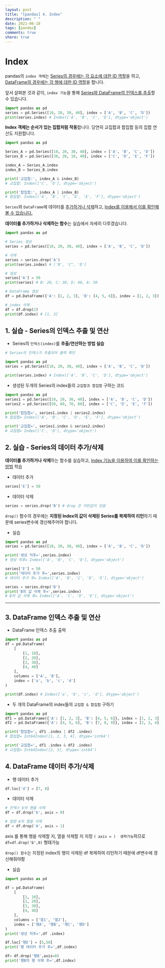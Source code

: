 ```yaml
---
layout: post
title: "[pandas] 4. Index"
description: " "
date: 2021-06-18
tags: [pandas]
comments: true
share: true
---
```



# Index

pandas의 `index 객체`는 <u>Series의 경우에는 각 요소에 대한 ID 역할</u>을 하고, <u>DataFrame의 경우에는 각 행에 대한 ID 역할</u>을 합니다.



앞서 살펴본 것과 같이, `index 기능`을 통해 <u>Series와 DataFrame의 인덱스를 추출</u>할 수 있습니다.

```python
import pandas as pd
series = pd.Series([10, 20, 30, 40], index = ['A', 'B', 'C', 'D'])
print(series.index) # Index(['A', 'B', 'C', 'D'], dtype='object')
```



**Index 객체는 순서가 있는 집합처럼 작동**합니다. 당연히 교집합과 합집합 등의 집합 연산도 지원합니다.

```python
import pandas as pd

Series_A = pd.Series([10, 20, 30, 40], index = ['A', 'B', 'C', 'D'])
Series_B = pd.Series([30, 20, 10, 40], index = ['C', 'D', 'E', 'F'])

index_A = Series_A.index
index_B = Series_B.index

print('교집합:', index_A & index_B)
# 교집합: Index(['C', 'D'], dtype='object')

print('합집합:', index_A | index_B)
# 합집합: Index(['A', 'B', 'C', 'D', 'E', 'F'], dtype='object')
```



`Series`와 `DataFrame`에 데이터를 <u>추가하거나 삭제</u>하고, <u>Index를 이용해서 이를 확인해 볼 수 있습니다.</u>

**데이터를 추가하거나 삭제하는 함수**는 실습에서 자세히 다루겠습니다.

```python
import pandas as pd

# Series 생성
series = pd.Series([10, 20, 30, 40], index = ['A', 'B', 'C', 'D'])

# 삭제
series = series.drop('A')
print(series.index) # ['B', 'C", 'D']

# 생성
series['A'] = 50
print(series) # B: 20, C: 30, D: 40, A: 50

# DataFrame 생성
df = pd.DataFrame({'A': [1, 2, 3], 'B': [4, 5, 6]}, index = [1, 2, 3])

# index 삭제
df = df.drop(2)
print(df.index) # [1, 3]

```





## 1. 실습 - Series의 인덱스 추출 및 연산

- Series의 `인덱스(index)`를 **추출/연산하는 방법 실습**

```python
# Series의 인덱스가 추출되어 출력 확인

import pandas as pd
series = pd.Series([10, 20, 30, 40], index = ['A', 'B', 'C', 'D'])

print(series.index) # Index(['A', 'B', 'C', 'D'], dtype='object')
```



- 생성된 두개의 Series의 index들의 `교집합과 합집합` 구하는 코드

```python
import pandas as pd
series1 = pd.Series([10, 20, 30, 40], index = ['A', 'B', 'C', 'D'])
series2 = pd.Series([50, 60, 70, 80], index = ['C', 'D', 'E', 'F'])

print('합집합=', series1.index | series2.index)
# 합집합= Index(['A', 'B', 'C', 'D', 'E', 'F'], dtype='object')

print('교집합=', series1.index & series2.index)
# 교집합= Index(['C', 'D'], dtype='object')
```



## 2. 실습 - Series의 데이터 추가/삭제

**데이터를 추가하거나 삭제**하는 함수를 실습하고, <u>Index 기능을 이용하여 이를 확인하는 방법</u> 학습



- 데이터 추가

```python
series['E'] = 50
```



- 데이터 삭제

```python
series = series.drop('B') # drop 은 리턴값이 있음
```

`drop()` 함수의 경우에는 **지정된 Index의 값이 삭제된 Series를 복제하여 리턴**하기 때문에 series변수에 갱신해주어야 합니다.



- 실습

```python
import pandas as pd
series = pd.Series([10, 20, 30, 40], index = ['A', 'B', 'C', 'D'])

print('생성 직후=',series.index) 
# 생성 직후= Index(['A', 'B', 'C', 'D'], dtype='object')

series['E'] = 50
print('데이터 추가 후=',series.index) 
# 데이터 추가 후= Index(['A', 'B', 'C', 'D', 'E'], dtype='object')

series = series.drop('B')
print('B의 값 삭제 후=',series.index) 
# B의 값 삭제 후= Index(['A', 'C', 'D', 'E'], dtype='object')
```



___



## 3. DataFrame 인덱스 추출 및 연산

- DataFrame 인덱스 추출 출력

```python
import pandas as pd
df = pd.DataFrame(
	[
        [1, 10],
        [2, 20],
        [3, 30],
        [4, 40]
    ],
    columns = ['A', 'B'],
    index = ['a', 'b', 'c', 'd']
)

print(df.index) # Index(['a', 'b', 'c', 'd'], dtype='object')
```



- 두 개의 DataFrame의 index들의 `교집합 & 합집합` 구하기

```python
import pandas as pd
df1 = pd.DataFrame({'A': [1, 2, 3], 'B': [4, 5, 6]}, index = [1, 2, 3])
df2 = pd.DataFrame({'A': [4, 5, 6], 'B': [7, 8, 9]}, index = [2, 3, 4])

print('합집합=', df1 .index | df2 .index)
# 합집합= Int64Index([1, 2, 3, 4], dtype='int64')

print('교집합=', df1 .index & df2 .index)
# 교집합= Int64Index([2, 3], dtype='int64')
```



## 4. DataFrame 데이터 추가/삭제

- 행 데이터 추가

```python
df.loc['d'] = [7, 8]
```



- 데이터 삭제

```python
# 인덱스 b의 행을 삭제
df = df.drop('b', axis = 0)

# 컬럼 A의 열을 삭제
df = df.drop('A', axis = 1)
```

axis 를 통해 행을 삭제할 지, 열을 삭제할 지 지정 `( axis = )  생략가능`하므로 `df=df.drop('b',0)` 형태가능

`drop() 함수`는 지정된 index의 행이 삭제된 df 복제하여 리턴하기 때문에 df변수에 갱신해줘야함



- 실습

```python
import pandas as pd

df = pd.DataFrame(
	[
		[1, 10], 
	  	[2, 20], 
	  	[3, 30], 
	  	[4, 40]
	], 
  	columns = ['열1', '열2'], 
  	index = ['행A', '행B', '행C', '행D']
)
print('생성 직후=',df .index) 

df.loc['행E'] = [5,50]
print('행 데이터 추가 후=',df.index) 

df= df.drop('행B',axis=0)
print('행B의 행 삭제 후=',df.index) 
```

